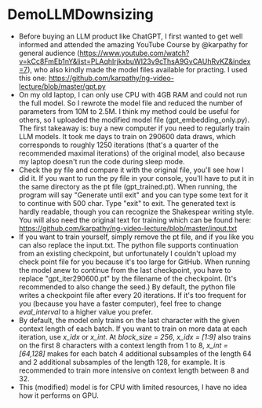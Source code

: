 # DemoLLMDownsizing

* Before buying an LLM product like ChatGPT, I first wanted to get well informed and attended the amazing YouTube Course by @karpathy for general audience (https://www.youtube.com/watch?v=kCc8FmEb1nY&list=PLAqhIrjkxbuWI23v9cThsA9GvCAUhRvKZ&index=7), who also kindly made the model files available for practing. I used this one: https://github.com/karpathy/ng-video-lecture/blob/master/gpt.py
* On my old laptop, I can only use CPU with 4GB RAM and could not run the full model. So I rewrote the model file and reduced the number of parameters from 10M to 2.5M. I think my method could be useful for others, so I uploaded the modified model file (gpt_embedding_only.py). The first takeaway is: buy a new computer if you need to regularly train LLM models. It took me days to train on 290600 data draws, which corresponds to roughly 1250 iterations (that's a quarter of the recommended maximal iterations) of the original model, also because my laptop doesn't run the code during sleep mode.
* Check the py file and compare it with the original file, you'll see how I did it. If you want to run the py file in your console, you'll have to put it in the same directory as the pt file (gpt_trained.pt). When running, the program will say "Generate until exit" and you can type some text for it to continue with 500 char. Type "exit" to exit. The generated text is hardly readable, though you can recognize the Shakespear writing style. You will also need the original text for training which can be found here: https://github.com/karpathy/ng-video-lecture/blob/master/input.txt
* If you want to train yourself, simply remove the pt file, and if you like you can also replace the input.txt. The python file supports continuation from an existing checkpoint, but unfortunately I couldn't upload my check point file for you because it's too large for GitHub. When running the model anew to continue from the last checkpoint, you have to replace "gpt_iter290600.pt" by the filename of the checkpoint. (It's recommended to also change the seed.) By default, the python file writes a checkpoint file after every 20 iterations. If it's too frequent for you (because you have a faster computer), feel free to change *eval_interval* to a higher value you prefer.
* By default, the model only trains on the last character with the given context length of each batch. If you want to train on more data at each iteration, use *x_idx* or *x_int*. At *block_size = 256*, *x_idx = [1:9]* also trains on the first 8 characters with a context length from 1 to 8, *x_int = [64,128]* makes for each batch 4 additional subsamples of the length 64 and 2 additional subsamples of the length 128, for example. It is recommended to train more intensive on context length between 8 and 32. 
* This (modified) model is for CPU with limited resources, I have no idea how it performs on GPU.
